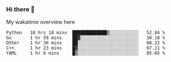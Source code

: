 ### Hi there 👋

<!--
**Jassy930/Jassy930** is a ✨ _special_ ✨ repository because its `README.md` (this file) appears on your GitHub profile.

Here are some ideas to get you started:

- 🔭 I’m currently working on ...
- 🌱 I’m currently learning ...
- 👯 I’m looking to collaborate on ...
- 🤔 I’m looking for help with ...
- 💬 Ask me about ...
- 📫 How to reach me: ...
- 😄 Pronouns: ...
- ⚡ Fun fact: ...
-->

My wakatime overview here
<!--START_SECTION:waka-->
```text
Python   10 hrs 18 mins  █████████████▒░░░░░░░░░░░   52.84 % 
Go       1 hr 59 mins    ██▓░░░░░░░░░░░░░░░░░░░░░░   10.18 % 
Other    1 hr 36 mins    ██░░░░░░░░░░░░░░░░░░░░░░░   08.22 % 
C++      1 hr 23 mins    █▓░░░░░░░░░░░░░░░░░░░░░░░   07.11 % 
YAML     1 hr 6 mins     █▒░░░░░░░░░░░░░░░░░░░░░░░   05.65 % 
```
<!--END_SECTION:waka-->
